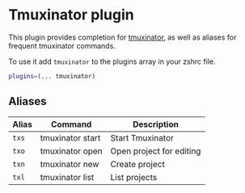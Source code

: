 # Tmuxinator plugin

This plugin provides completion for [tmuxinator](https://github.com/tmuxinator/tmuxinator), as well as aliases for
frequent tmuxinator commands.

To use it add `tmuxinator` to the plugins array in your zshrc file.

```zsh
plugins=(... tmuxinator)
```

## Aliases

| Alias | Command          | Description              |
| ----- | ---------------- | ------------------------ |
| `txs` | tmuxinator start | Start Tmuxinator         |
| `txo` | tmuxinator open  | Open project for editing |
| `txn` | tmuxinator new   | Create project           |
| `txl` | tmuxinator list  | List projects            |
